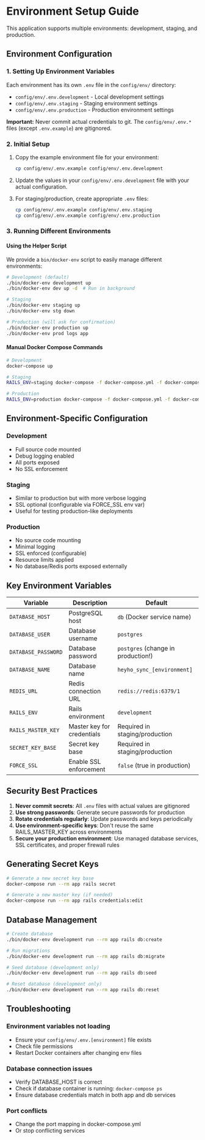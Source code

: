 # Environment Setup Guide

This application supports multiple environments: development, staging, and production.

## Environment Configuration

### 1. Setting Up Environment Variables

Each environment has its own `.env` file in the `config/env/` directory:
- `config/env/.env.development` - Local development settings
- `config/env/.env.staging` - Staging environment settings
- `config/env/.env.production` - Production environment settings

**Important:** Never commit actual credentials to git. The `config/env/.env.*` files (except `.env.example`) are gitignored.

### 2. Initial Setup

1. Copy the example environment file for your environment:
   ```bash
   cp config/env/.env.example config/env/.env.development
   ```

2. Update the values in your `config/env/.env.development` file with your actual configuration.

3. For staging/production, create appropriate `.env` files:
   ```bash
   cp config/env/.env.example config/env/.env.staging
   cp config/env/.env.example config/env/.env.production
   ```

### 3. Running Different Environments

#### Using the Helper Script

We provide a `bin/docker-env` script to easily manage different environments:

```bash
# Development (default)
./bin/docker-env development up
./bin/docker-env dev up -d  # Run in background

# Staging
./bin/docker-env staging up
./bin/docker-env stg down

# Production (will ask for confirmation)
./bin/docker-env production up
./bin/docker-env prod logs app
```

#### Manual Docker Compose Commands

```bash
# Development
docker-compose up

# Staging
RAILS_ENV=staging docker-compose -f docker-compose.yml -f docker-compose.staging.yml up

# Production
RAILS_ENV=production docker-compose -f docker-compose.yml -f docker-compose.production.yml up
```

## Environment-Specific Configuration

### Development
- Full source code mounted
- Debug logging enabled
- All ports exposed
- No SSL enforcement

### Staging
- Similar to production but with more verbose logging
- SSL optional (configurable via FORCE_SSL env var)
- Useful for testing production-like deployments

### Production
- No source code mounting
- Minimal logging
- SSL enforced (configurable)
- Resource limits applied
- No database/Redis ports exposed externally

## Key Environment Variables

| Variable | Description | Default |
|----------|-------------|---------|
| `DATABASE_HOST` | PostgreSQL host | `db` (Docker service name) |
| `DATABASE_USER` | Database username | `postgres` |
| `DATABASE_PASSWORD` | Database password | `postgres` (change in production!) |
| `DATABASE_NAME` | Database name | `heyho_sync_[environment]` |
| `REDIS_URL` | Redis connection URL | `redis://redis:6379/1` |
| `RAILS_ENV` | Rails environment | `development` |
| `RAILS_MASTER_KEY` | Master key for credentials | Required in staging/production |
| `SECRET_KEY_BASE` | Secret key base | Required in staging/production |
| `FORCE_SSL` | Enable SSL enforcement | `false` (true in production) |

## Security Best Practices

1. **Never commit secrets**: All `.env` files with actual values are gitignored
2. **Use strong passwords**: Generate secure passwords for production
3. **Rotate credentials regularly**: Update passwords and keys periodically
4. **Use environment-specific keys**: Don't reuse the same RAILS_MASTER_KEY across environments
5. **Secure your production environment**: Use managed database services, SSL certificates, and proper firewall rules

## Generating Secret Keys

```bash
# Generate a new secret key base
docker-compose run --rm app rails secret

# Generate a new master key (if needed)
docker-compose run --rm app rails credentials:edit
```

## Database Management

```bash
# Create database
./bin/docker-env development run --rm app rails db:create

# Run migrations
./bin/docker-env development run --rm app rails db:migrate

# Seed database (development only)
./bin/docker-env development run --rm app rails db:seed

# Reset database (development only)
./bin/docker-env development run --rm app rails db:reset
```

## Troubleshooting

### Environment variables not loading
- Ensure your `config/env/.env.[environment]` file exists
- Check file permissions
- Restart Docker containers after changing env files

### Database connection issues
- Verify DATABASE_HOST is correct
- Check if database container is running: `docker-compose ps`
- Ensure database credentials match in both app and db services

### Port conflicts
- Change the port mapping in docker-compose.yml
- Or stop conflicting services
